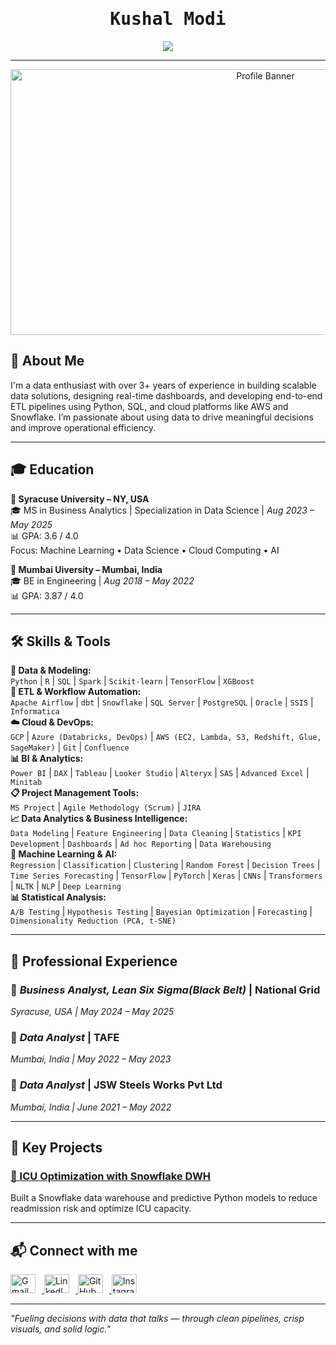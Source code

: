 <h1 align="center" style="font-family: 'Fira Code', monospace;"><b>Kushal Modi</b></h1>


<p align="center">
  <img src="https://readme-typing-svg.herokuapp.com?font=Fira+Code&weight=600&size=22&duration=3000&pause=500&color=FF7F50&center=true&vCenter=true&width=950&height=60&lines=Hi+I'm+Kushal+Modi!;You+can+even+call+me+Khush😉;Data+%26+Business+Intelligence+Analyst+with+2%2B+Years+of+Experience;From+Raw+Data+to+Real+Impact+%F0%9F%9A%80;Building+Scalable+Pipelines+%7C+Powering+Interactive+Dashboards;Leveraging+Data+for+Actionable+Outcomes" />
</p>

---
<p align="center">
<img src="https://media.giphy.com/media/LaVp0AyqR5bGsC5Cbm/giphy.gif?cid=790b7611ht7h3pms3rsejedvtx13k5w3d4qrabw1s7eqjdq2&ep=v1_gifs_search&rid=giphy.gif&ct=g" width="800" height="425" alt="Profile Banner">


## 👋 About Me

I'm a data enthusiast with over 3+ years of experience in building scalable data solutions, designing real-time dashboards, and developing end-to-end ETL pipelines using Python, SQL, and cloud platforms like AWS and Snowflake. I’m passionate about using data to drive meaningful decisions and improve operational efficiency.

---

## 🎓 Education

**📍 Syracuse University – NY, USA**  
🎓 MS in Business Analytics | Specialization in Data Science | *Aug 2023 – May 2025*  
📊 GPA: 3.6 / 4.0  
Focus: Machine Learning • Data Science • Cloud Computing • AI  

**📍 Mumbai Uiversity – Mumbai, India**  
🎓 BE in Engineering | *Aug 2018 – May 2022*  
📊 GPA: 3.87 / 4.0  

---

## 🛠️ Skills & Tools

**🧮 Data & Modeling:**  
`Python` | `R` | `SQL` | `Spark` | `Scikit-learn` | `TensorFlow` | `XGBoost`  
**🔄 ETL & Workflow Automation:**  
`Apache Airflow` | `dbt` | `Snowflake` | `SQL Server` | `PostgreSQL` | `Oracle` | `SSIS` | `Informatica`  
**☁️ Cloud & DevOps:**  
`GCP` | `Azure (Databricks, DevOps)` | `AWS (EC2, Lambda, S3, Redshift, Glue, SageMaker)` | `Git` | `Confluence`  
**📊 BI & Analytics:**  
`Power BI` | `DAX` | `Tableau` | `Looker Studio` | `Alteryx` | `SAS` | `Advanced Excel` | `Minitab`  
**📋 Project Management Tools:**  
`MS Project` | `Agile Methodology (Scrum)` | `JIRA`  
**📈 Data Analytics & Business Intelligence:**  
`Data Modeling` | `Feature Engineering` | `Data Cleaning` | `Statistics` | `KPI Development` | `Dashboards` | `Ad hoc Reporting` | `Data Warehousing`  
**🤖 Machine Learning & AI:**  
`Regression` | `Classification` | `Clustering` | `Random Forest` | `Decision Trees` | `Time Series Forecasting` | `TensorFlow` | `PyTorch` | `Keras` | `CNNs` | `Transformers` | `NLTK` | `NLP` | `Deep Learning`  
**📊 Statistical Analysis:**  
`A/B Testing` | `Hypothesis Testing` | `Bayesian Optimization` | `Forecasting` | `Dimensionality Reduction (PCA, t-SNE)`




---

## 💼 Professional Experience

### 🏢 *Business Analyst, Lean Six Sigma(Black Belt)* | National Grid
*Syracuse, USA | May 2024 – May 2025*  


 

### 🏢 *Data Analyst* | TAFE 
*Mumbai, India | May 2022 – May 2023*  

 

### 🏢 *Data Analyst* | JSW Steels Works Pvt Ltd   
*Mumbai, India | June 2021 – May 2022*  


---

## 🧠 Key Projects

### [🏥 ICU Optimization with Snowflake DWH](https://github.com/khushmodi08/Optimizing-ICU-Management-with-Data-Warehousing)  
Built a Snowflake data warehouse and predictive Python models to reduce readmission risk and optimize ICU capacity.

---

## 📬 Connect with me

<p align="left">
  <a href="mailto:khushmodi08@gmail.com" target="_blank">
    <img src="https://img.icons8.com/color/48/000000/gmail--v1.png" alt="Gmail" height="30" width="40" style="margin-right:10px;" />
  </a>
  <a href="https://www.linkedin.com/in/kushalmodi08" target="_blank">
    <img src="https://raw.githubusercontent.com/rahuldkjain/github-profile-readme-generator/master/src/images/icons/Social/linked-in-alt.svg" alt="LinkedIn" height="30" width="40" style="margin-right:10px;" />
  </a>
  <a href="https://github.com/khushmodi08" target="_blank">
    <img src="https://raw.githubusercontent.com/rahuldkjain/github-profile-readme-generator/master/src/images/icons/Social/github.svg" alt="GitHub" height="30" width="40" style="margin-right:10px;" />
  </a>
  <a href="https://www.instagram.com/khushmodii/" target="_blank">
    <img src="https://raw.githubusercontent.com/rahuldkjain/github-profile-readme-generator/master/src/images/icons/Social/instagram.svg" alt="Instagram" height="30" width="40" />
  </a>
</p>

---

_"Fueling decisions with data that talks — through clean pipelines, crisp visuals, and solid logic."_  
